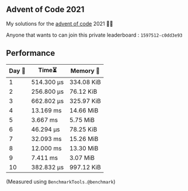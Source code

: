 ## Advent of Code 2021
My solutions for the [advent of code](https://adventofcode.com/2021) 2021 🎄🎄

Anyone that wants to  can join this private leaderboard : `1597512-c0dd3e93`

## Performance
| Day 📅| Time⏳ | Memory 💾 |
| --- | ---- | ------ |
|  1  | 514.300 μs | 334.08 KiB | 
|  2  | 256.800 μs | 76.12 KiB  | 
|  3  | 662.802 μs | 325.97 KiB | 
|  4  | 13.169 ms  | 14.66 MiB  |
|  5  | 3.667 ms   | 5.75 MiB   |
|  6  | 46.294 μs  | 78.25 KiB  |
|  7  | 32.093 ms  | 15.26 MiB  |
|  8  | 12.000 ms  | 13.30 MiB  |
|  9  | 7.411 ms   | 3.07 MiB   |
|  10 | 382.832 μs | 997.12 KiB |

(Measured using `BenchmarkTools.@benchmark`)
